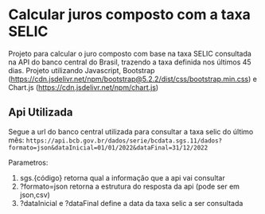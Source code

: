 #  Calcular juros composto com a taxa SELIC

Projeto para calcular o juro composto com base na taxa SELIC consultada na API do banco central do Brasil, trazendo a taxa definida nos últimos 45 dias.
Projeto utilizando Javascript, Bootstrap (https://cdn.jsdelivr.net/npm/bootstrap@5.2.2/dist/css/bootstrap.min.css) e Chart.js (https://cdn.jsdelivr.net/npm/chart.js)


## Api Utilizada

Segue a url do banco central utilizada para consultar a taxa selic do último mês:
`` https://api.bcb.gov.br/dados/serie/bcdata.sgs.11/dados?formato=json&dataInicial=01/01/2022&dataFinal=31/12/2022 ``

Parametros:
1. sgs.{código} retorna qual a informação que a api vai consultar
2. ?formato=json  retorna a estrutura do resposta da api (pode ser em json,csv)
3. ?dataInicial e ?dataFinal  define a data da taxa selic a ser consultada


